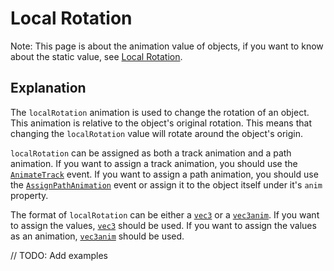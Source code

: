 # Local Rotation

Note: This page is about the animation value of objects, if you want to know about the static value, see [Local Rotation](../properties/localRotation.md).

## Explanation

The `localRotation` animation is used to change the rotation of an object. This animation is relative to the object's original rotation. This means that changing the `localRotation` value will rotate around the object's origin.

`localRotation` can be assigned as both a track animation and a path animation. If you want to assign a track animation, you should use the [`AnimateTrack`](../customEvents/AnimateTrack.md) event. If you want to assign a path animation, you should use the [`AssignPathAnimation`](../customEvents/assignPathAnimation.md) event or assign it to the object itself under it's `anim` property.

The format of `localRotation` can be either a [`vec3`](../types/vec3.md) or a [`vec3anim`](../types/vec3anim.md). If you want to assign the values, [`vec3`](../types/vec3.md) should be used. If you want to assign the values as an animation, [`vec3anim`](../types/vec3anim.md) should be used.

// TODO: Add examples
